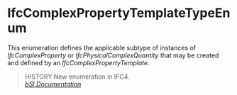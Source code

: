 IfcComplexPropertyTemplateTypeEnum
==================================
This enumeration defines the applicable subtype of instances of
_IfcComplexProperty_ or _IfcPhysicalComplexQuantity_ that may be created and
defined by an _IfcComplexPropertyTemplate_.  
  
> HISTORY  New enumeration in IFC4.  
[ _bSI
Documentation_](https://standards.buildingsmart.org/IFC/DEV/IFC4_2/FINAL/HTML/schema/ifckernel/lexical/ifccomplexpropertytemplatetypeenum.htm)


